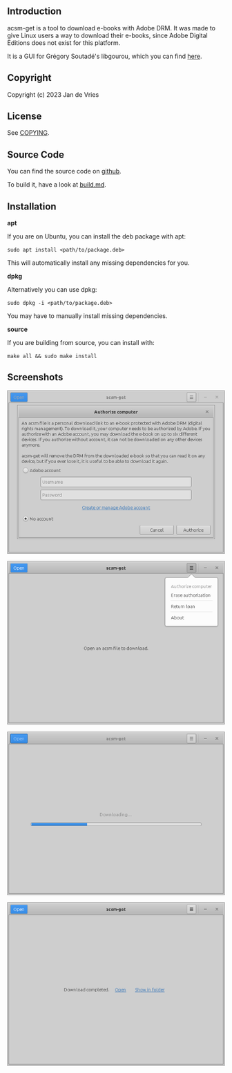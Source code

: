 Introduction
------------

acsm-get is a tool to download e-books with Adobe DRM. It was made to give Linux users a way to download their e-books, since Adobe Digital Editions does not exist for this platform.

It is a GUI for Grégory Soutadé's libgourou, which you can find [here](https://forge.soutade.fr/soutade/libgourou).


Copyright
---------

Copyright (c) 2023 Jan de Vries


License
-------

See [COPYING](COPYING).


Source Code
-----------

You can find the source code on [github](https://github.com/j-vries/acsm-get).

To build it, have a look at [build.md](docs/build.md).


Installation
------------

**apt**

If you are on Ubuntu, you can install the deb package with apt:

```
sudo apt install <path/to/package.deb>
```

This will automatically install any missing dependencies for you.

**dpkg**

Alternatively you can use dpkg:

```
sudo dpkg -i <path/to/package.deb>
```

You may have to manually install missing dependencies.

**source**

If you are building from source, you can install with:

```
make all && sudo make install
```


Screenshots
-----------

![Authorize computer](screenshots/1.png)

![Menu](screenshots/2.png)

![Downloading…](screenshots/3.png)

![Download completed.](screenshots/4.png)

